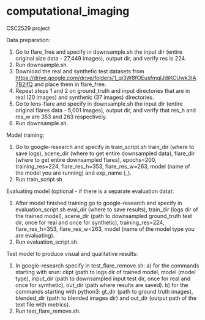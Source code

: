 # computational_imaging
CSC2529 project

Data preparation:
1) Go to flare_free and specify in downsample.sh the input dir (entire original size data - 27,449 images), output dir, and verify res is 224.
2) Run downsample.sh.
3) Download the real and synthetic test datasets from https://drive.google.com/drive/folders/1_gi3W8fOEusfmglJdiKCUwk3IA7B2jfQ and place them in flare_free.
4) Repeat steps 1 and 2 on ground_truth and input directories that are in real (20 images) and synthetic (37 images) directories.
5) Go to lens-flare and specify in downsample.sh the input dir (entire original flares data - 5,001 images), output dir, and verify that res_h and res_w are 353 and 263 respectively.
6) Run downsample.sh.


Model training:
1) Go to google-research and specify in train_script.sh train_dir (where to save logs), scene_dir (where to get entire downsampled data), flare_dir (where to get entire downsampled flares), epochs=200, training_res=224, flare_res_h=353, flare_res_w=263, model (name of the model you are running) and exp_name (_<name of the experiment>).
2) Run train_script.sh


Evaluating model (optional - if there is a separate evaluation data):
1) After model finished training go to google-research and specify in evaluation_script.sh eval_dir (where to save results), train_dir (logs dir of the trained model), scene_dir (path to downsampled ground_truth test dir, once for real and once for synthetic), training_res=224, flare_res_h=353, flare_res_w=263, model (name of the model type you are evaluating).
2) Run evaluation_script.sh.


Test model to produce visual and qualitative results:
1) In google-research specify in test_flare_remove.sh:
	a) for the commands starting with srun: ckpt (path to logs dir of trained model, model (model type), input_dir (path to downsampled input test dir, once for real and once for synthetic), out_dir (path where results are saved).
	b) for the commands starting with python3: gt_dir (path to ground truth images), blended_dir (path to blended images dir) and out_dir (output path of the text file with metrics).
2) Run test_flare_remove.sh.
